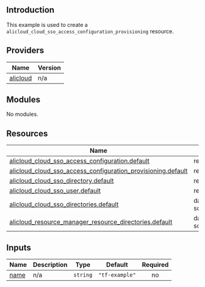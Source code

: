 ## Introduction

This example is used to create a `alicloud_cloud_sso_access_configuration_provisioning` resource.

<!-- BEGIN_TF_DOCS -->
## Providers

| Name | Version |
|------|---------|
| <a name="provider_alicloud"></a> [alicloud](#provider\_alicloud) | n/a |

## Modules

No modules.

## Resources

| Name | Type |
|------|------|
| [alicloud_cloud_sso_access_configuration.default](https://registry.terraform.io/providers/aliyun/alicloud/latest/docs/resources/cloud_sso_access_configuration) | resource |
| [alicloud_cloud_sso_access_configuration_provisioning.default](https://registry.terraform.io/providers/aliyun/alicloud/latest/docs/resources/cloud_sso_access_configuration_provisioning) | resource |
| [alicloud_cloud_sso_directory.default](https://registry.terraform.io/providers/aliyun/alicloud/latest/docs/resources/cloud_sso_directory) | resource |
| [alicloud_cloud_sso_user.default](https://registry.terraform.io/providers/aliyun/alicloud/latest/docs/resources/cloud_sso_user) | resource |
| [alicloud_cloud_sso_directories.default](https://registry.terraform.io/providers/aliyun/alicloud/latest/docs/data-sources/cloud_sso_directories) | data source |
| [alicloud_resource_manager_resource_directories.default](https://registry.terraform.io/providers/aliyun/alicloud/latest/docs/data-sources/resource_manager_resource_directories) | data source |

## Inputs

| Name | Description | Type | Default | Required |
|------|-------------|------|---------|:--------:|
| <a name="input_name"></a> [name](#input\_name) | n/a | `string` | `"tf-example"` | no |
<!-- END_TF_DOCS -->    